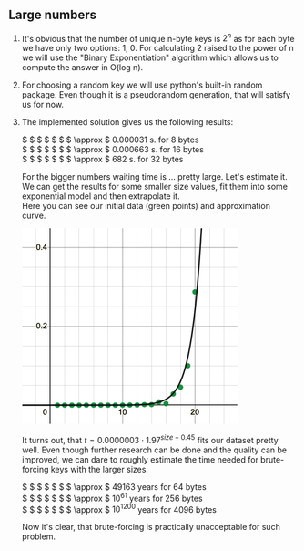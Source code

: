## Large numbers
1. It's obvious that the number of unique n-byte keys is $2^n$ as for each byte we have only two options: 1, 0. For calculating 2 raised to the power of n we will use the "Binary Exponentiation" algorithm which allows us to compute the answer in O(log n). 

2. For choosing a random key we will use python's built-in random package. Even though it is a pseudorandom generation, that will satisfy us for now.

3. The implemented solution gives us the following results: 

      $ $ $ $ $ $ $ \\approx $ 0.000031 s. for 8 bytes   
      $ $ $ $ $ $ $ \\approx $ 0.000663 s. for 16 bytes  
      $ $ $ $ $ $ $ \\approx $ 682 s. for 32 bytes  
   
   For the bigger numbers waiting time is ... pretty large. Let's estimate it. We can get the results for some smaller size values, fit them into some exponential model and then extrapolate it.  
   Here you can see our initial data (green points) and approximation curve.
   
   ![Alt text](https://github.com/rureirureirurei/DistributedLab-homework/blob/main/hw1/graph.png?raw=true)
   
   It turns out, that $t = 0.0000003⋅1.97^{size - 0.45}$ fits our dataset pretty well. Even though further research can be done and the quality can be improved, we can dare to roughly estimate the time needed for brute-forcing keys with the larger sizes. 
   
      $ $ $ $ $ $ $ \\approx $ 49163 years for 64 bytes   
      $ $ $ $ $ $ $ \\approx $ $10^{61}$ years for 256 bytes  
      $ $ $ $ $ $ $ \\approx $ $10^{1200}$ years for 4096 bytes  

   Now it's clear, that brute-forcing is practically unacceptable for such problem.
